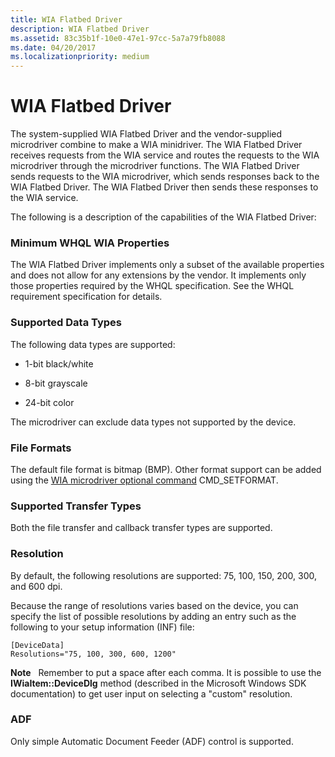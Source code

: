 ```yaml
---
title: WIA Flatbed Driver
description: WIA Flatbed Driver
ms.assetid: 83c35b1f-10e0-47e1-97cc-5a7a79fb8088
ms.date: 04/20/2017
ms.localizationpriority: medium
---
```


# WIA Flatbed Driver





The system-supplied WIA Flatbed Driver and the vendor-supplied microdriver combine to make a WIA minidriver. The WIA Flatbed Driver receives requests from the WIA service and routes the requests to the WIA microdriver through the microdriver functions. The WIA Flatbed Driver sends requests to the WIA microdriver, which sends responses back to the WIA Flatbed Driver. The WIA Flatbed Driver then sends these responses to the WIA service.

The following is a description of the capabilities of the WIA Flatbed Driver:

### Minimum WHQL WIA Properties

The WIA Flatbed Driver implements only a subset of the available properties and does not allow for any extensions by the vendor. It implements only those properties required by the WHQL specification. See the WHQL requirement specification for details.

### Supported Data Types

The following data types are supported:

-   1-bit black/white

-   8-bit grayscale

-   24-bit color

The microdriver can exclude data types not supported by the device.

### File Formats

The default file format is bitmap (BMP). Other format support can be added using the [WIA microdriver optional command](https://msdn.microsoft.com/library/windows/hardware/ff546016) CMD\_SETFORMAT.

### Supported Transfer Types

Both the file transfer and callback transfer types are supported.

### Resolution

By default, the following resolutions are supported: 75, 100, 150, 200, 300, and 600 dpi.

Because the range of resolutions varies based on the device, you can specify the list of possible resolutions by adding an entry such as the following to your setup information (INF) file:

```INF
[DeviceData]
Resolutions="75, 100, 300, 600, 1200"
```

**Note**   Remember to put a space after each comma.
It is possible to use the **IWiaItem::DeviceDlg** method (described in the Microsoft Windows SDK documentation) to get user input on selecting a "custom" resolution.

 

### ADF

Only simple Automatic Document Feeder (ADF) control is supported.

 

 




